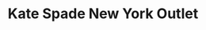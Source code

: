 ---
title: "Kate Spade New York Outlet"
url: /livermore/kate-spade-new-york-outlet/
shop: clothes
---